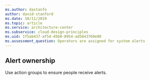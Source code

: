 ```yaml
---
ms.author: dastanfo
author: david-stanford
ms.date: 10/11/2019
ms.topic: article
ms.service: architecture-center
ms.subservice: cloud-design-principles
ms.uid: 1f5ab437-af5d-45b0-8954-ad5843769e00
ms.assessment_question: Operators are assigned for system alerts
---
```

## Alert ownership


Use action groups to ensure people receive alerts.